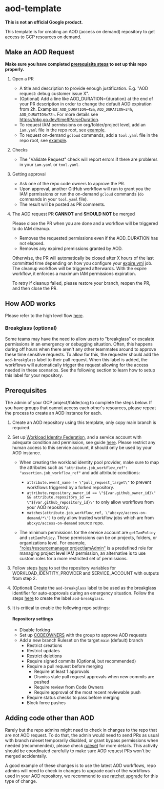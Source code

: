 # aod-template

**This is not an official Google product.**

This template is for creating an AOD (access on demand) repository to get access
to GCP resources on demand.

## Make an AOD Request

**Make sure you have completed
[prerequisite steps](https://github.com/abcxyz/aod-template/blob/main/README.md#prerequisites)
to set up this repo properly.**

1.  Open a PR

    - A title and description to provide enough justification. E.g. "AOD
      request: debug customer issue X".
    - (Optional) Add a line like AOD_DURATION={duration} at the end of your PR
      description in order to change the default AOD expiration from 2h.
      Examples: `AOD_DURATION=45m`, `AOD_DURATION=24h`, `AOD_DURATION=72h`. For
      more details see https://pkg.go.dev/time#ParseDuration.
    - To request IAM permissions on org/folder/project level, add an `iam.yaml`
      file in the repo root, see [example](example-iam.yaml).
    - To request on-demand `gcloud` commands, add a `tool.yaml` file in the repo
      root, see [example](example-tool.yaml).

2.  Checks

    - The "Validate Request" check will report errors if there are problems in
      your `iam.yaml` or `tool.yaml`.

3.  Getting approval

    - Ask one of the repo code owners to approve the PR.
    - Upon approval, another GitHub workflow will run to grant you the IAM
      permissions or run the on-demand `gcloud` commands (`do` commands in your
      `tool.yaml` file).
    - The result will be posted as PR comments.

4.  The AOD request PR **CANNOT** and **SHOULD NOT** be merged

    Please close the PR when you are done and a workflow will be triggered to do
    IAM cleanup.

    - Removes the requested permissions even if the AOD_DURATION has not
    elapsed.
    - Removes any expired premissions granted by AOD.

    Otherwise, the PR will automatically be closed after X hours of the last
    committed time depending on how you configure your
    [expire.yml](.github/workflows/expire.yml) job. The cleanup workflow will
    be triggered afterwards. With the expire workflow, it enforces a maximum
    IAM permissions expiration.

    To retry if cleanup failed, please restore your branch, reopen the PR, and
    then close the PR.

## How AOD works

Please refer to the high level flow
[here](https://github.com/abcxyz/access-on-demand#high-level-flow).

### Breakglass (optional)

Some teams may have the need to allow users to "breakglass" or escalate
permissions in an emergency or debugging situation. Often, this happens during
off hours when there aren't any other teammates around to approve these time
sensitive requests. To allow for this, the requester should add the
`aod-breakglass` label to their pull request. When this label is added, the
workflows will automatically trigger the request allowing for the access needed
in these scenarios. See the following section to learn how to setup this label
for your repository.

## Prerequisites

The admin of your GCP project/folder/org to complete the steps below. If you
have groups that cannot access each other's resources, please repeat the process
to create an AOD instance for each.

1.  Create an AOD repository using this template, only copy main branch is
    required.

2.  Set up
    [Workload Identity Federation](https://cloud.google.com/iam/docs/workload-identity-federation),
    and a service account with adequate condition and permission, see guide
    [here](https://github.com/google-github-actions/auth#setting-up-workload-identity-federation).
    Please restrict any human access to this service account, it should only be
    used by your AOD instance.

    - When creating the workload identity pool provider, make sure to map the
      attributes such as
      `"attribute.job_workflow_ref": "assertion.job_workflow_ref"` and add
      attribute conditions:

      - `attribute.event_name != \"pull_request_target\"` to prevent workflows
        triggered by a forked repository.
      - `attribute.repository_owner_id == \"${var.github_owner_id}\" && attribute.repository_id == \"${var.github_repository_id}\"`
        to only allow workflows from your AOD repository.
      - `matches(attribute.job_workflow_ref, \"abcxyz/access-on-demand/*\")` to
        only allow trusted workflow jobs which are from
        `abcxyz/access-on-demand` source repo.

    - The minimum permissions for the service account are `getIamPolicy` and
      `setIamPolicy`. These permissions can be on projects, folders, or
      organizations level. For example,
      ["roles/resourcemanager.projectIamAdmin"](https://cloud.google.com/resource-manager/docs/access-control-proj#resourcemanager.projectIamAdmin)
      is a predefined role for managing project level IAM permission, an
      alternative is to use custom roles for a more restricted set of
      permissions.

3.  Follow steps
    [here](https://docs.github.com/en/actions/learn-github-actions/variables#creating-configuration-variables-for-a-repository)
    to set the repository variables for WORKLOAD_IDENTITY_PROVIDER and
    SERVICE_ACCOUNT with outputs from step 2.

4.  (Optional) Create the `aod-breakglass` label to be used as the breakglass
    identifier for auto-approvals during an emergency situation. Follow the
    steps
    [here](https://docs.github.com/en/issues/using-labels-and-milestones-to-track-work/managing-labels#creating-a-label)
    to create the label `aod-breakglass`.

5.  It is critical to enable the following repo settings:

    #### Repository settings

    - Disable forking
    - Set up
      [CODEOWNERS](https://docs.github.com/en/repositories/managing-your-repositorys-settings-and-features/customizing-your-repository/about-code-owners)
      with the group to approve AOD requests
    - Add a new branch Ruleset on the target `main` (default) branch
      - Restrict creations
      - Restrict updates
      - Restrict deletions
      - Require signed commits (Optional, but recommended)
      - Require a pull request before merging
        - Require at least 1 approvals
        - Dismiss stale pull request approvals when new commits are pushed
        - Require review from Code Owners
        - Require approval of the most recent reviewable push
      - Require status checks to pass before merging
      - Block force pushes

## Adding code other than AOD

Rarely but the repo admins might need to check in changes to the repo that are
not AOD request. To do that, the admin would need to send PRs as usual with
branch ruleset temporarily disabled, or grant bypass permissions when needed
(recommended), please check
[ruleset](https://docs.github.com/en/repositories/configuring-branches-and-merges-in-your-repository/managing-rulesets/about-rulesets#about-rulesets)
for more details. This activity should be coordinated carefully to make sure AOD
request PRs won't be merged accidentally.

A good example of these changes is to use the latest AOD workflows, repo admins
will need to check in changes to upgrade each of the workflows used in your AOD
repository, we recommend to use
[ratchet upgrade](https://github.com/sethvargo/ratchet?tab=readme-ov-file#upgrade)
for this type of change.

